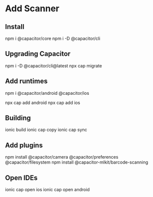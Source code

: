 # Add Scanner

## Install

npm i @capacitor/core
npm i -D @capacitor/cli

## Upgrading Capacitor

npm i -D @capacitor/cli@latest
npx cap migrate

## Add runtimes

npm i @capacitor/android @capacitor/ios

npx cap add android
npx cap add ios

## Building

ionic build
ionic cap copy
ionic cap sync

## Add plugins

npm install @capacitor/camera @capacitor/preferences @capacitor/filesystem
npm install @capacitor-mlkit/barcode-scanning

## Open IDEs

ionic cap open ios
ionic cap open android
